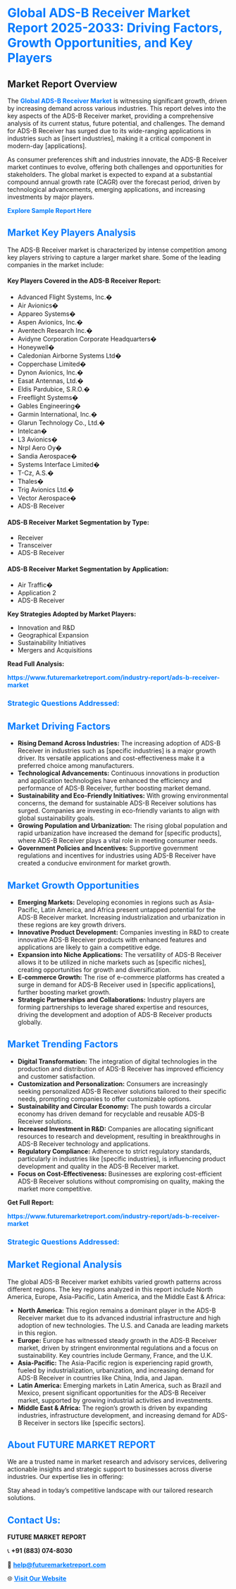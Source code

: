<h1 style="color: #007BFF;">Global ADS-B Receiver Market Report 2025-2033: Driving Factors, Growth Opportunities, and Key Players</h1>

<section id="overview">
<h2>Market Report Overview</h2>
<p>The <a href="https://www.futuremarketreport.com/industry-report/ads-b-receiver-market" style="color: #007BFF; text-decoration: none;"><strong>Global ADS-B Receiver Market</strong></a> is witnessing significant growth, driven by increasing demand across various industries. This report delves into the key aspects of the ADS-B Receiver market, providing a comprehensive analysis of its current status, future potential, and challenges. The demand for ADS-B Receiver has surged due to its wide-ranging applications in industries such as [insert industries], making it a critical component in modern-day [applications].</p>
<p>As consumer preferences shift and industries innovate, the ADS-B Receiver market continues to evolve, offering both challenges and opportunities for stakeholders. The global market is expected to expand at a substantial compound annual growth rate (CAGR) over the forecast period, driven by technological advancements, emerging applications, and increasing investments by major players.</p>
</section>

<section id="overview">
<p><a href="https://www.futuremarketreport.com/request-sample/reportId=106621" style="color: #007BFF; text-decoration: none;"><strong>Explore Sample Report Here</strong></a></p>
</section>

<section id="key-players">
<h2 style="color: #007BFF;">Market Key Players Analysis</h2>
<p>The ADS-B Receiver market is characterized by intense competition among key players striving to capture a larger market share. Some of the leading companies in the market include:</p>
<h4>Key Players Covered in the ADS-B Receiver Report:</h4>
<ul><li>Advanced Flight Systems, Inc.�</li><li>Air Avionics�</li><li>Appareo Systems�</li><li>Aspen Avionics, Inc.�</li><li>Aventech Research Inc.�</li><li>Avidyne Corporation Corporate Headquarters�</li><li>Honeywell�</li><li>Caledonian Airborne Systems Ltd�</li><li>Copperchase Limited�</li><li>Dynon Avionics, Inc.�</li><li>Easat Antennas, Ltd.�</li><li>Eldis Pardubice, S.R.O.�</li><li>Freeflight Systems�</li><li>Gables Engineering�</li><li>Garmin International, Inc.�</li><li>Glarun Technology Co., Ltd.�</li><li>Intelcan�</li><li>L3 Avionics�</li><li>Nrpl Aero Oy�</li><li>Sandia Aerospace�</li><li>Systems Interface Limited�</li><li>T-Cz, A.S.�</li><li>Thales�</li><li>Trig Avionics Ltd.�</li><li>Vector Aerospace�</li><li>ADS-B Receiver</li></ul>
<h4>ADS-B Receiver Market Segmentation by Type:</h4>
<ul><li>Receiver</li><li>Transceiver</li><li>ADS-B Receiver</li></ul>

<h4>ADS-B Receiver Market Segmentation by Application:</h4>
<ul><li>Air Traffic�</li><li>Application 2</li><li>ADS-B Receiver</li></ul>
<p><strong>Key Strategies Adopted by Market Players:</strong></p>
<ul>
<li>Innovation and R&D</li>
<li>Geographical Expansion</li>
<li>Sustainability Initiatives</li>
<li>Mergers and Acquisitions</li>
</ul>
</section>

<section>
<p><strong>Read Full Analysis: </strong></p><a href="https://www.futuremarketreport.com/industry-report/ads-b-receiver-market" style="color: #007BFF; text-decoration: none;"><strong>https://www.futuremarketreport.com/industry-report/ads-b-receiver-market</strong></a>
<h3 style="color: #007BFF;">Strategic Questions Addressed:</h3>
</section>

<section id="driving-factors">
<h2 style="color: #007BFF;">Market Driving Factors</h2>
<ul>
<li><strong>Rising Demand Across Industries:</strong> The increasing adoption of ADS-B Receiver in industries such as [specific industries] is a major growth driver. Its versatile applications and cost-effectiveness make it a preferred choice among manufacturers.</li>
<li><strong>Technological Advancements:</strong> Continuous innovations in production and application technologies have enhanced the efficiency and performance of ADS-B Receiver, further boosting market demand.</li>
<li><strong>Sustainability and Eco-Friendly Initiatives:</strong> With growing environmental concerns, the demand for sustainable ADS-B Receiver solutions has surged. Companies are investing in eco-friendly variants to align with global sustainability goals.</li>
<li><strong>Growing Population and Urbanization:</strong> The rising global population and rapid urbanization have increased the demand for [specific products], where ADS-B Receiver plays a vital role in meeting consumer needs.</li>
<li><strong>Government Policies and Incentives:</strong> Supportive government regulations and incentives for industries using ADS-B Receiver have created a conducive environment for market growth.</li>
</ul>
</section>

<section id="growth-opportunities">
<h2 style="color: #007BFF;">Market Growth Opportunities</h2>
<ul>
<li><strong>Emerging Markets:</strong> Developing economies in regions such as Asia-Pacific, Latin America, and Africa present untapped potential for the ADS-B Receiver market. Increasing industrialization and urbanization in these regions are key growth drivers.</li>
<li><strong>Innovative Product Development:</strong> Companies investing in R&D to create innovative ADS-B Receiver products with enhanced features and applications are likely to gain a competitive edge.</li>
<li><strong>Expansion into Niche Applications:</strong> The versatility of ADS-B Receiver allows it to be utilized in niche markets such as [specific niches], creating opportunities for growth and diversification.</li>
<li><strong>E-commerce Growth:</strong> The rise of e-commerce platforms has created a surge in demand for ADS-B Receiver used in [specific applications], further boosting market growth.</li>
<li><strong>Strategic Partnerships and Collaborations:</strong> Industry players are forming partnerships to leverage shared expertise and resources, driving the development and adoption of ADS-B Receiver products globally.</li>
</ul>
</section>

<section id="trending-factors">
<h2 style="color: #007BFF;">Market Trending Factors</h2>
<ul>
<li><strong>Digital Transformation:</strong> The integration of digital technologies in the production and distribution of ADS-B Receiver has improved efficiency and customer satisfaction.</li>
<li><strong>Customization and Personalization:</strong> Consumers are increasingly seeking personalized ADS-B Receiver solutions tailored to their specific needs, prompting companies to offer customizable options.</li>
<li><strong>Sustainability and Circular Economy:</strong> The push towards a circular economy has driven demand for recyclable and reusable ADS-B Receiver solutions.</li>
<li><strong>Increased Investment in R&D:</strong> Companies are allocating significant resources to research and development, resulting in breakthroughs in ADS-B Receiver technology and applications.</li>
<li><strong>Regulatory Compliance:</strong> Adherence to strict regulatory standards, particularly in industries like [specific industries], is influencing product development and quality in the ADS-B Receiver market.</li>
<li><strong>Focus on Cost-Effectiveness:</strong> Businesses are exploring cost-efficient ADS-B Receiver solutions without compromising on quality, making the market more competitive.</li>
</ul>
</section>

<section>
<p><strong>Get Full Report: </strong></p><a href="https://www.futuremarketreport.com/industry-report/ads-b-receiver-market" style="color: #007BFF; text-decoration: none;"><strong>https://www.futuremarketreport.com/industry-report/ads-b-receiver-market</strong></a>
<h3 style="color: #007BFF;">Strategic Questions Addressed:</h3>
</section>


<section id="regional-analysis">
<h2 style="color: #007BFF;">Market Regional Analysis</h2>
<p>The global ADS-B Receiver market exhibits varied growth patterns across different regions. The key regions analyzed in this report include North America, Europe, Asia-Pacific, Latin America, and the Middle East & Africa:</p>
<ul>
<li><strong>North America:</strong> This region remains a dominant player in the ADS-B Receiver market due to its advanced industrial infrastructure and high adoption of new technologies. The U.S. and Canada are leading markets in this region.</li>
<li><strong>Europe:</strong> Europe has witnessed steady growth in the ADS-B Receiver market, driven by stringent environmental regulations and a focus on sustainability. Key countries include Germany, France, and the U.K.</li>
<li><strong>Asia-Pacific:</strong> The Asia-Pacific region is experiencing rapid growth, fueled by industrialization, urbanization, and increasing demand for ADS-B Receiver in countries like China, India, and Japan.</li>
<li><strong>Latin America:</strong> Emerging markets in Latin America, such as Brazil and Mexico, present significant opportunities for the ADS-B Receiver market, supported by growing industrial activities and investments.</li>
<li><strong>Middle East & Africa:</strong> The region’s growth is driven by expanding industries, infrastructure development, and increasing demand for ADS-B Receiver in sectors like [specific sectors].</li>
</ul>
</section>

<footer>
<h2 style="color: #007BFF;">About FUTURE MARKET REPORT</h2>
<p>We are a trusted name in market research and advisory services, delivering actionable insights and strategic support to businesses across diverse industries. Our expertise lies in offering:</p>

<p>Stay ahead in today’s competitive landscape with our tailored research solutions.</p>

<h2 style="color: #007BFF;">Contact Us:</h2>
<p><strong>FUTURE MARKET REPORT</strong></p>
<p>📞 <strong>+91 (883) 074-8030</strong></p>
<p>📧 <strong><a href="mailto:help@futuremarketreport.com" style="color: #007BFF;">help@futuremarketreport.com</a></strong></p>
<p>🌐 <strong><a href="https://www.futuremarketreport.com/" style="color: #007BFF;">Visit Our Website</a></strong></p>
</footer>